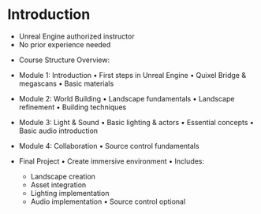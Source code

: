 # Introduction
 - Unreal Engine authorized instructor
 - No prior experience needed

* Course Structure Overview:
 - Module 1: Introduction
   • First steps in Unreal Engine
   • Quixel Bridge & megascans
   • Basic materials
 
 - Module 2: World Building
   • Landscape fundamentals
   • Landscape refinement
   • Building techniques
 
 - Module 3: Light & Sound
   • Basic lighting & actors
   • Essential concepts
   • Basic audio introduction
 
 - Module 4: Collaboration
   • Source control fundamentals
 
 - Final Project
   • Create immersive environment
   • Includes:
     - Landscape creation
     - Asset integration
     - Lighting implementation 
     - Audio implementation
   • Source control optional